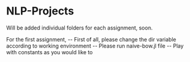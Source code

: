 # NLP-Projects
Will be added individual folders for each assignment, soon.

For the first assignment,
  -- First of all, please change the dir variable according to working environment
  -- Please run naive-bow.jl file
  -- Play with constants as you would like to 
